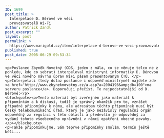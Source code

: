 ```yaml
---
ID: 1699
post_title: >
  Interpelace D. Bérové ve věci
  provozovatelů Wi-Fi
author: Patrick Zandl
post_excerpt: ""
layout: post
permalink: >
  https://www.marigold.cz/item/interpelace-d-berove-ve-veci-provozovatelu-wi-fi
published: true
post_date: 2005-06-29 09:53:34
---
```

	<p>Poslanec Zbyněk Novotný (ODS, jeden z mála, co se věnuje telco ne z pohledu, kde co sebrat) interpeloval ministryni informatiky D. Bérovou ve věci nového návrhu úprav WiFi pásem presentovaným ČTÚ. </p>
	<p>Interpelaci (tedy dotaz poslance i odpověď ministryně) najdete zde <a href="http://www.zbyneknovotny.cz/a.asp?a=2004193&amp;db=100">na serveru poslance</a>. Doporučuji přečíst. To nejpodstatnější od D. Bérové:</p>
	<blockquote><p>Tento materiál byl zveřejněn jako materiál k připomínkám a k diskusi, tudíž je správný okamžik pro to, vznášet případné připomínky k němu, ale adresátem těchto připomínek musí být Český telekomunikační úřad, který je jako nezávislý regulační orgán odpovědný za regulaci v této oblasti a především je odpovědný za vydání tohoto všeobecného oprávnění v rámci opatření obecné povahy.</p></blockquote>
	<p>Takže připomínkujme. Sám teprve připomínky smolím, termín ještě běží...
</p>